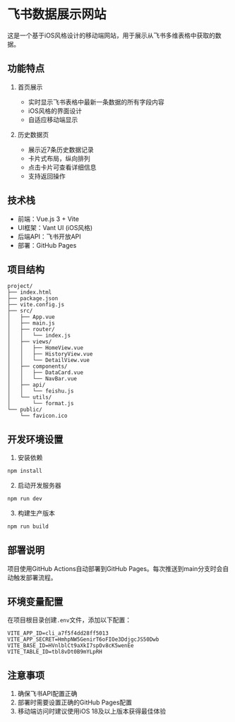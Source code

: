 # 飞书数据展示网站

这是一个基于iOS风格设计的移动端网站，用于展示从飞书多维表格中获取的数据。

## 功能特点

1. 首页展示
   - 实时显示飞书表格中最新一条数据的所有字段内容
   - iOS风格的界面设计
   - 自适应移动端显示

2. 历史数据页
   - 展示近7条历史数据记录
   - 卡片式布局，纵向排列
   - 点击卡片可查看详细信息
   - 支持返回操作

## 技术栈

- 前端：Vue.js 3 + Vite
- UI框架：Vant UI (iOS风格)
- 后端API：飞书开放API
- 部署：GitHub Pages

## 项目结构

```
project/
├── index.html
├── package.json
├── vite.config.js
├── src/
│   ├── App.vue
│   ├── main.js
│   ├── router/
│   │   └── index.js
│   ├── views/
│   │   ├── HomeView.vue
│   │   ├── HistoryView.vue
│   │   └── DetailView.vue
│   ├── components/
│   │   ├── DataCard.vue
│   │   └── NavBar.vue
│   ├── api/
│   │   └── feishu.js
│   └── utils/
│       └── format.js
└── public/
    └── favicon.ico
```

## 开发环境设置

1. 安装依赖
```bash
npm install
```

2. 启动开发服务器
```bash
npm run dev
```

3. 构建生产版本
```bash
npm run build
```

## 部署说明

项目使用GitHub Actions自动部署到GitHub Pages。每次推送到main分支时会自动触发部署流程。

## 环境变量配置

在项目根目录创建`.env`文件，添加以下配置：

```
VITE_APP_ID=cli_a7f5f4dd28ff5013
VITE_APP_SECRET=HmhpNW5GenirT6oFIOe3DdjgcJS50Dwb
VITE_BASE_ID=HVnlblCt9aXkI7spOv8cK5wenEe
VITE_TABLE_ID=tbl8vDt0B9mYLpRH
```

## 注意事项

1. 确保飞书API配置正确
2. 部署时需要设置正确的GitHub Pages配置
3. 移动端访问时建议使用iOS 18及以上版本获得最佳体验 